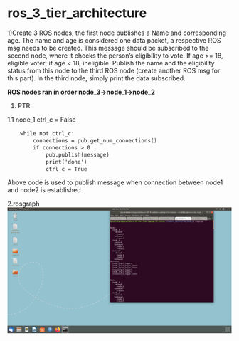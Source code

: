 # ros_3_tier_architecture




1)Create 3 ROS nodes, the first node publishes a Name and corresponding age. The
name and age is considered one data packet, a respective ROS msg needs to be
created. This message should be subscribed to the second node, where it checks the
person’s eligibility to vote. If age >= 18, eligible voter; if age < 18, ineligible. Publish
the name and the eligibility status from this node to the third ROS node (create
another ROS msg for this part). In the third node, simply print the data subscribed.



**ROS nodes ran in order node_3->node_1->node_2**


1. PTR:

  1.1 node_1
        ctrl_c = False

        while not ctrl_c:
            connections = pub.get_num_connections()
            if connections > 0 :
                pub.publish(message) 
                print('done')
                ctrl_c = True 
          
          
Above code is used to publish message when connection between node1 and node2 is established

2.rosgraph
     ![](https://github.com/ayush111111/ros_3_tier_architecture/blob/master/Screenshot%20from%202020-03-28%2021-58-55.png)
     
       
       
